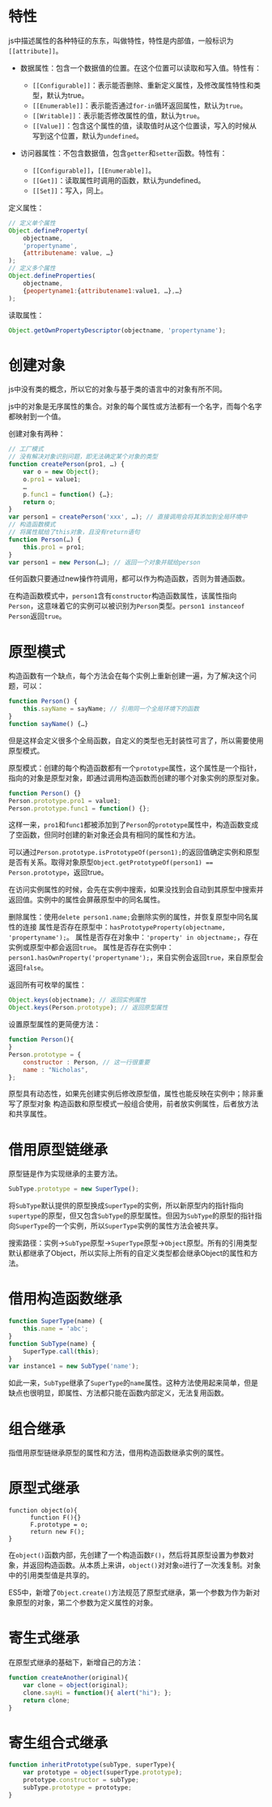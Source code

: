 # 特性

js中描述属性的各种特征的东东，叫做特性，特性是内部值，一般标识为`[[attribute]]`。

+ 数据属性：包含一个数据值的位置。在这个位置可以读取和写入值。特性有：
	+ `[[Configurable]]`：表示能否删除、重新定义属性，及修改属性特性和类型，默认为true。
	+ `[[Enumerable]]`：表示能否通过`for-in`循环返回属性，默认为`true`。
	+ `[[Writable]]`：表示能否修改属性的值，默认为`true`。
	+ `[[Value]]`：包含这个属性的值，读取值时从这个位置读，写入的时候从写到这个位置，默认为`undefined`。

+ 访问器属性：不包含数据值，包含`getter`和`setter`函数。特性有：
	+ `[[Configurable]]`，`[[Enumerable]]`。
	+ `[[Get]]`：读取属性时调用的函数，默认为undefined。
	+ `[[Set]]`：写入，同上。

定义属性：
```javascript
// 定义单个属性
Object.defineProperty(
	objectname, 
	'propertyname', 
	{attributename: value, …}
);
// 定义多个属性
Object.defineProperties(
	objectname, 
	{peopertyname1:{attributename1:value1, …},…}
);
```

读取属性：
```javascript
Object.getOwnPropertyDescriptor(objectname, 'propertyname');
```

# 创建对象

js中没有类的概念，所以它的对象与基于类的语言中的对象有所不同。

js中的对象是无序属性的集合。对象的每个属性或方法都有一个名字，而每个名字都映射到一个值。

创建对象有两种：
```javascript
// 工厂模式
// 没有解决对象识别问题，即无法确定某个对象的类型
function createPerson(pro1, …) {
	var o = new Object();
	o.pro1 = value1;
	…
	p.func1 = function() {…};
	return o;
}
var person1 = createPerson('xxx', …); // 直接调用会将其添加到全局环境中
// 构造函数模式
// 将属性赋给了this对象，且没有return语句
function Person(…) {
	this.pro1 = pro1;
}
var person1 = new Person(…); // 返回一个对象并赋给person
```

任何函数只要通过new操作符调用，都可以作为构造函数，否则为普通函数。

在构造函数模式中，`person1`含有`constructor`构造函数属性，该属性指向`Person`，这意味着它的实例可以被识别为`Person`类型。`person1 instanceof Person`返回`true`。

# 原型模式

构造函数有一个缺点，每个方法会在每个实例上重新创建一遍，为了解决这个问题，可以：

```javascript
function Person() {
	this.sayName = sayName; // 引用同一个全局环境下的函数
}
function sayName() {…}
```

但是这样会定义很多个全局函数，自定义的类型也无封装性可言了，所以需要使用原型模式。
			
原型模式：创建的每个构造函数都有一个`prototype`属性，这个属性是一个指针，指向的对象是原型对象，即通过调用构造函数而创建的哪个对象实例的原型对象。

```javascript
function Person() {}
Person.prototype.pro1 = value1;
Person.prototype.func1 = function() {};
```

这样一来，`pro1`和`func1`都被添加到了`Person`的`prototype`属性中，构造函数变成了空函数，但同时创建的新对象还会具有相同的属性和方法。
	
可以通过`Person.prototype.isPrototypeOf(person1);`的返回值确定实例和原型是否有关系。取得对象原型`Object.getPrototypeOf(person1) == Person.prototype`，返回true。

在访问实例属性的时候，会先在实例中搜索，如果没找到会自动到其原型中搜索并返回值。实例中的属性会屏蔽原型中的同名属性。

删除属性：使用`delete person1.name;`会删除实例的属性，并恢复原型中同名属性的连接
属性是否存在原型中：`hasPrototypeProperty(objectname, 'propertyname');`。
属性是否存在对象中：`'property' in objectname;`，存在实例或原型中都会返回`true`。
属性是否存在实例中：`person1.hasOwnProperty('propertyname');`，来自实例会返回`true`，来自原型会返回`false`。

返回所有可枚举的属性：
```javascript
Object.keys(objectname); // 返回实例属性
Object.keys(Person.prototype); // 返回原型属性
```

设置原型属性的更简便方法：
```javascript
function Person(){ 
} 
Person.prototype = { 
	constructor : Person, // 这一行很重要
	name : "Nicholas", 
};
```

原型具有动态性，如果先创建实例后修改原型值，属性也能反映在实例中；除非重写了原型对象
构造函数和原型模式一般组合使用，前者放实例属性，后者放方法和共享属性。

# 借用原型链继承

原型链是作为实现继承的主要方法。

```javascript
SubType.prototype = new SuperType();
```

将`SubType`默认提供的原型换成`SuperType`的实例，所以新原型内的指针指向`supertype`的原型，但又包含`SubType`的原型属性。但因为`SubType`的原型的指针指向`SuperType`的一个实例，所以`SuperType`实例的属性方法会被共享。

搜索路径：实例→`SubType`原型→`SuperType`原型→`Object`原型。所有的引用类型默认都继承了Object，所以实际上所有的自定义类型都会继承Object的属性和方法。

# 借用构造函数继承

```javascript
function SuperType(name) {
	this.name = 'abc';
}
function SubType(name) {
	SuperType.call(this);
}
var instance1 = new SubType('name');
```

如此一来，`SubType`继承了`SuperType`的`name`属性。这种方法使用起来简单，但是缺点也很明显，即属性、方法都只能在函数内部定义，无法复用函数。

# 组合继承

指借用原型链继承原型的属性和方法，借用构造函数继承实例的属性。

# 原型式继承

```javascirpt
function object(o){ 
      function F(){} 
      F.prototype = o; 
      return new F(); 
}
```

在`object()`函数内部，先创建了一个构造函数`F()`，然后将其原型设置为参数对象，并返回构造函数。从本质上来讲，`object()`对对象`o`进行了一次浅复制。对象中的引用类型值是共享的。

ES5中，新增了`Object.create()`方法规范了原型式继承，第一个参数为作为新对象原型的对象，第二个参数为定义属性的对象。

# 寄生式继承

在原型式继承的基础下，新增自己的方法：

```javascript
function createAnother(original){ 
	var clone = object(original);
	clone.sayHi = function(){ alert("hi"); }; 
	return clone; 
}
```

# 寄生组合式继承

```javascript
function inheritPrototype(subType, superType){ 
	var prototype = object(superType.prototype);
	prototype.constructor = subType;
	subType.prototype = prototype; 
}
```